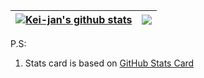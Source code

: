 

<!--
**Kei-jan/Kei-jan** is a ✨ _special_ ✨ repository because its `README.md` (this file) appears on your GitHub profile.

Here are some ideas to get you started:

- 🔭 I’m currently working on ...
- 🌱 I’m currently learning ...
- 👯 I’m looking to collaborate on ...
- 🤔 I’m looking for help with ...
- 💬 Ask me about ...
- 📫 How to reach me: ...
- 😄 Pronouns: ...
- ⚡ Fun fact: ...
-->

| <a href="https://github.com/Kei-jan/"><img align="center" src="https://github-readme-stats.vercel.app/api?username=Kei-jan&show_icons=true&include_all_commits=true&theme=buefy&hide_border=true&hide=stars" alt="Kei-jan's github stats" /></a> | <a href="https://github.com/Kei-jan/"><img align="center" src="https://github-readme-stats.vercel.app/api/top-langs/?username=Kei-jan&layout=compact&theme=buefy&hide_border=true" /></a> |
| ------------- | ------------- |

  

P.S:
  1. Stats card is based on [GitHub Stats Card](https://github.com/anuraghazra/github-readme-stats)
